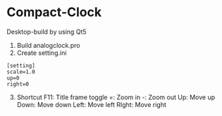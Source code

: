 # Compact-Clock

Desktop-build by using Qt5

1. Build analogclock.pro
2. Create setting.ini
```
[setting]
scale=1.0
up=0
right=0
```
3. Shortcut
F11: Title frame toggle
=: Zoom in
-: Zoom out
Up: Move up
Down: Move down
Left: Move left
RIght: Move right
